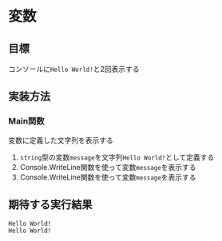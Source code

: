 # 変数

## 目標

コンソールに`Hello World!`と2回表示する

## 実装方法
### Main関数

変数に定義した文字列を表示する

1. `string`型の変数`message`を文字列`Hello World!`として定義する
1. Console.WriteLine関数を使って変数`message`を表示する
1. Console.WriteLine関数を使って変数`message`を表示する

## 期待する実行結果

```
Hello World!
Hello World!
```
